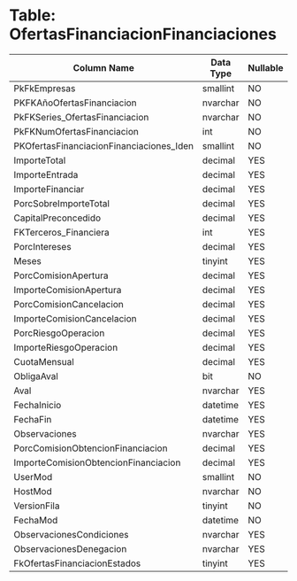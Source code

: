 # Table: OfertasFinanciacionFinanciaciones

| Column Name | Data Type | Nullable |
|-------------|-----------|----------|
| PkFkEmpresas | smallint | NO |
| PKFKAñoOfertasFinanciacion | nvarchar | NO |
| PkFKSeries_OfertasFinanciacion | nvarchar | NO |
| PkFKNumOfertasFinanciacion | int | NO |
| PKOfertasFinanciacionFinanciaciones_Iden | smallint | NO |
| ImporteTotal | decimal | YES |
| ImporteEntrada | decimal | YES |
| ImporteFinanciar | decimal | YES |
| PorcSobreImporteTotal | decimal | YES |
| CapitalPreconcedido | decimal | YES |
| FKTerceros_Financiera | int | YES |
| PorcIntereses | decimal | YES |
| Meses | tinyint | YES |
| PorcComisionApertura | decimal | YES |
| ImporteComisionApertura | decimal | YES |
| PorcComisionCancelacion | decimal | YES |
| ImporteComisionCancelacion | decimal | YES |
| PorcRiesgoOperacion | decimal | YES |
| ImporteRiesgoOperacion | decimal | YES |
| CuotaMensual | decimal | YES |
| ObligaAval | bit | NO |
| Aval | nvarchar | YES |
| FechaInicio | datetime | YES |
| FechaFin | datetime | YES |
| Observaciones | nvarchar | YES |
| PorcComisionObtencionFinanciacion | decimal | YES |
| ImporteComisionObtencionFinanciacion | decimal | YES |
| UserMod | smallint | NO |
| HostMod | nvarchar | NO |
| VersionFila | tinyint | NO |
| FechaMod | datetime | NO |
| ObservacionesCondiciones | nvarchar | YES |
| ObservacionesDenegacion | nvarchar | YES |
| FkOfertasFinanciacionEstados | tinyint | YES |
